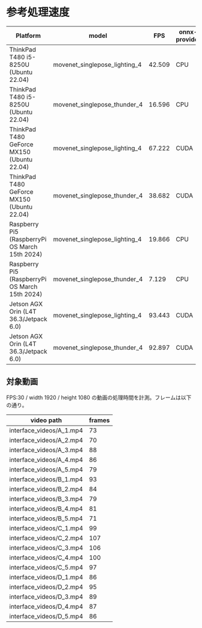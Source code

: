 # 参考処理速度

| Platform                                       | model                         | FPS    | onnx-provider |
|------------------------------------------------|-------------------------------|--------|---------------|
| ThinkPad T480 i5-8250U (Ubuntu 22.04)          | movenet_singlepose_lighting_4 | 42.509 | CPU           |
| ThinkPad T480 i5-8250U (Ubuntu 22.04)          | movenet_singlepose_thunder_4  | 16.596 | CPU           |
| ThinkPad T480 GeForce MX150 (Ubuntu 22.04)     | movenet_singlepose_lighting_4 | 67.222 | CUDA          |
| ThinkPad T480 GeForce MX150 (Ubuntu 22.04)     | movenet_singlepose_thunder_4  | 38.682 | CUDA          |
| Raspberry Pi5 (RaspberryPi OS March 15th 2024) | movenet_singlepose_lighting_4 | 19.866 | CPU           |
| Raspberry Pi5 (RaspberryPi OS March 15th 2024) | movenet_singlepose_thunder_4  | 7.129  | CPU           |
| Jetson AGX Orin (L4T 36.3/Jetpack 6.0)         | movenet_singlepose_lighting_4 | 93.443 | CUDA          |
| Jetson AGX Orin (L4T 36.3/Jetpack 6.0)         | movenet_singlepose_thunder_4  | 92.897 | CUDA          |


## 対象動画

FPS:30 / width 1920 / height 1080 の動画の処理時間を計測。フレームは以下の通り。

| video path                | frames   |
|---------------------------|----------|
| interface_videos/A_1.mp4  | 73       |
| interface_videos/A_2.mp4  | 70       | 
| interface_videos/A_3.mp4  | 88       | 
| interface_videos/A_4.mp4  | 86       |
| interface_videos/A_5.mp4  | 79       |
| interface_videos/B_1.mp4  | 93       |
| interface_videos/B_2.mp4  | 84       |
| interface_videos/B_3.mp4  | 79       | 
| interface_videos/B_4.mp4  | 81       | 
| interface_videos/B_5.mp4  | 71       |
| interface_videos/C_1.mp4  | 99       |
| interface_videos/C_2.mp4  | 107      | 
| interface_videos/C_3.mp4  | 106      | 
| interface_videos/C_4.mp4  | 100      |
| interface_videos/C_5.mp4  | 97       |
| interface_videos/D_1.mp4  | 86       | 
| interface_videos/D_2.mp4  | 95       |
| interface_videos/D_3.mp4  | 89       |
| interface_videos/D_4.mp4  | 87       |
| interface_videos/D_5.mp4  | 86       |

